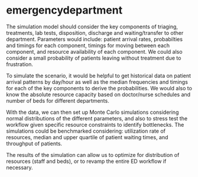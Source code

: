 # emergencydepartment

The simulation model should consider the key components of triaging, treatments, lab tests, disposition, discharge and waiting/transfer to other department.
Parameters would include: patient arrival rates, probabilties and timings for each component, timings for moving between each component, and resource availability of each component. We could also consider a small probability of patients leaving without treatment due to frustration.

To simulate the scenario, it would be helpful to get historical data on patient arrival patterns by day/hour as well as the median frequencies and timings for each of the key components to derive the probabilities. We would also to know the absolute resource capacity based on doctor/nurse schedules and number of beds for different departments.

With the data, we can then set up Monte Carlo simulations considering normal distributions of the different parameters, and also to stress test the workflow given specific resource constraints to identify bottlenecks. The simulations could be benchmarked considering: utilization rate of resources, median and upper quartile of patient waiting times, and throughput of patients.

The results of the simulation can allow us to optimize for distribution of resources (staff and beds), or to revamp the entire ED workflow if necessary.
